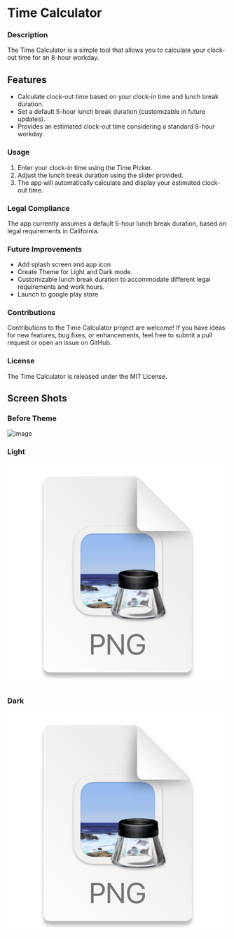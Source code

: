 # Time Calculator
### Description
The Time Calculator is a simple tool that allows you to calculate your clock-out time for an 8-hour workday.

## Features
- Calculate clock-out time based on your clock-in time and lunch break duration.
- Set a default 5-hour lunch break duration (customizable in future updates).
- Provides an estimated clock-out time considering a standard 8-hour workday.
### Usage
1. Enter your clock-in time using the Time Picker.
2. Adjust the lunch break duration using the slider provided.
3. The app will automatically calculate and display your estimated clock-out time.

### Legal Compliance
The app currently assumes a default 5-hour lunch break duration, based on legal requirements in California.

### Future Improvements
- Add splash screen and app icon
- Create Theme for Light and Dark mode.
- Customizable lunch break duration to accommodate different legal requirements and work hours.
- Launch to google play store
### Contributions
Contributions to the Time Calculator project are welcome! If you have ideas for new features, bug fixes, or enhancements, feel free to submit a pull request or open an issue on GitHub.

### License
The Time Calculator is released under the MIT License.

## Screen Shots
### Before Theme 
![image](https://github.com/kyle-ce/time-calculator-mobile/assets/108813795/8c870f21-2d45-4f9d-ad1a-536ffc61aba4)

### Light 
![img.png](img.png)

### Dark
![img_1.png](img_1.png)




